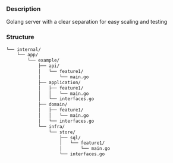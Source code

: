 ### Description

Golang server with a clear separation for easy scaling and testing

### Structure

```bash
└── internal/
    └── app/
        └── example/
            ├── api/
            │   └── feature1/
            │       └── main.go
            ├── application/
            │   ├── feature1/
            │   │   └── main.go
            │   └── interfaces.go
            ├── domain/
            │   ├── feature1/
            │   │   └── main.go
            │   └── interfaces.go
            └── infra/
                └── store/
                    ├── sql/
                    │   └── feature1/
                    │       └── main.go
                    └── interfaces.go
````

